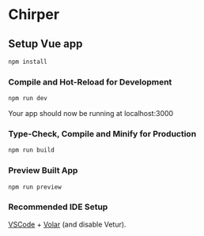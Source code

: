 # Chirper

## Setup Vue app

```sh
npm install
```

### Compile and Hot-Reload for Development

```sh
npm run dev
```

Your app should now be running at localhost:3000

### Type-Check, Compile and Minify for Production

```sh
npm run build
```

### Preview Built App

```sh
npm run preview
```

### Recommended IDE Setup

[VSCode](https://code.visualstudio.com/) + [Volar](https://marketplace.visualstudio.com/items?itemName=johnsoncodehk.volar) (and disable Vetur).
